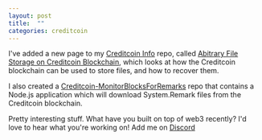 ```yaml
---
layout: post
title:  ""
categories: creditcoin
---
```


I've added a new page to my [Creditcoin Info](https://github.com/wi-ry/Creditcoin-Info) repo, called [Abitrary File Storage on Creditcoin Blockchain](https://github.com/wi-ry/Creditcoin-Info/blob/main/Abitrary-File-Storage.md), which looks at how the Creditcoin blockchain can be used to store files, and how to recover them.

I also created a [Creditcoin-MonitorBlocksForRemarks](https://github.com/wi-ry/Creditcoin-MonitorBlocksForRemarks) repo that contains a Node.js application which will download System.Remark files from the Creditcoin blockchain.

Pretty interesting stuff. What have you built on top of web3 recently? I'd love to hear what you're working on! Add me on [Discord](discordapp.com/users/wi_ry)
